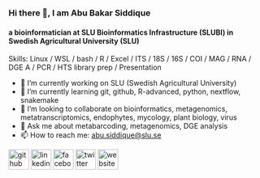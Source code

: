 ### Hi there 👋, I am Abu Bakar Siddique
#### a bioinformatician at SLU Bioinformatics Infrastructure (SLUBI) in Swedish Agricultural University (SLU)

Skills: Linux / WSL / bash / R / Excel / ITS / 18S / 16S / COI / MAG / RNA / DGE A / PCR / HTS library prep / Presentation

- 🔭 I’m currently working on SLU (Swedish Agricultural University) 
- 🌱 I’m currently learning git, github, R-advanced, python, nextflow, snakemake 
- 👯 I’m looking to collaborate on bioinformatics, metagenomics, metatranscriptomics, endophytes, mycology, plant biology, virus 
- 💬 Ask me about metabarcoding, metagenomics, DGE analysis 
- 📫 How to reach me: abu.siddique@slu.se 


[<img src='https://cdn.jsdelivr.net/npm/simple-icons@3.0.1/icons/github.svg' alt='github' height='40'>](https://github.com/abu85)  [<img src='https://cdn.jsdelivr.net/npm/simple-icons@3.0.1/icons/linkedin.svg' alt='linkedin' height='40'>](https://www.linkedin.com/in/abu-bakar-siddique-11541861/)  [<img src='https://cdn.jsdelivr.net/npm/simple-icons@3.0.1/icons/facebook.svg' alt='facebook' height='40'>](https://www.facebook.com/a.b.s.biplob)  [<img src='https://cdn.jsdelivr.net/npm/simple-icons@3.0.1/icons/twitter.svg' alt='twitter' height='40'>](https://twitter.com/absiddique85)  [<img src='https://cdn.jsdelivr.net/npm/simple-icons@3.0.1/icons/icloud.svg' alt='website' height='40'>](https://sites.google.com/view/abubsiddique/home)  

